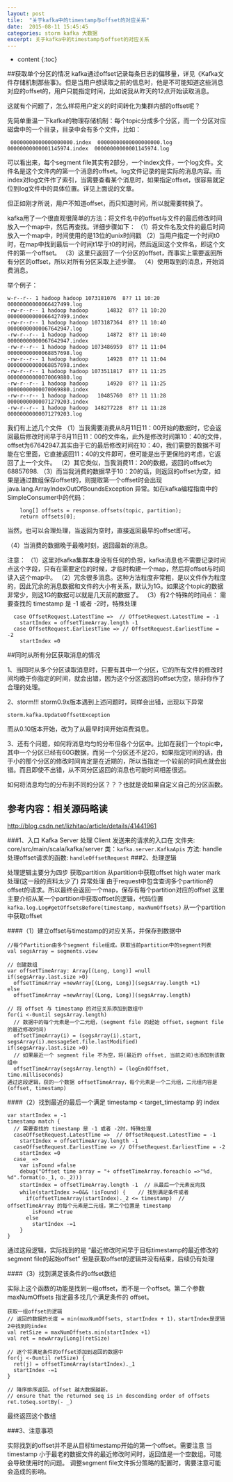 ```yaml
---
layout: post
tile:  "关于kafka中的timestamp与offset的对应关系"
date:  2015-08-11 15:45:45
categories: storm kafka 大数据 
excerpt: 关于kafka中的timestamp与offset的对应关系
---
```


* content
{:toc}




##获取单个分区的情况
kafka通过offset记录每条日志的偏移量，详见《Kafka文件存储机制那些事》。但是当用户想读取之前的信息时，他是不可能知道这些消息对应的offset的，用户只能指定时间，比如说我从昨天的12点开始读取消息。

这就有个问题了，怎么样将用户定义的时间转化为集群内部的offset呢？


先简单重温一下kafka的物理存储机制：每个topic分成多个分区，而一个分区对应磁盘中的一个目录，目录中会有多个文件，比如：

     00000000000000000000.index  00000000000000000000.log  00000000000001145974.index  00000000000001145974.log
     
可以看出来，每个segment file其实有2部分，一个index文件，一个log文件。文件名是这个文件内的第一个消息的offset。log文件记录的是实际的消息内容。而index对log文件作了索引，当需要查看某个消息时，如果指定offset，很容易就定位到log文件中的具体位置。详见上面说的文章。

但正如刚才所说，用户不知道offset，而只知道时间，所以就需要转换了。

kafka用了一个很直观很简单的方法：将文件名中的offset与文件的最后修改时间放入一个map中，然后再查找。详细步骤如下：
（1）将文件名及文件的最后时间放入一个map中，时间使用的是13位的unix时间戳
（2）当用户指定一个时间t0时，在map中找到最后一个时间t1早于t0的时间，然后返回这个文件名，即这个文件的第一个offset。
（3）这里只返回了一个分区的offset，而事实上需要返回所有分区的offset，所以对所有分区采取上述步骤。
（4）使用取到的消息，开始消费消息。

举个例子：
		
	w-r--r-- 1 hadoop hadoop 1073181076  8?? 11 10:20 00000000000066427499.log
	-rw-r--r-- 1 hadoop hadoop      14832  8?? 11 10:20 00000000000066427499.index
	-rw-r--r-- 1 hadoop hadoop 1073187364  8?? 11 10:40 00000000000067642947.log
	-rw-r--r-- 1 hadoop hadoop      14872  8?? 11 10:40 00000000000067642947.index
	-rw-r--r-- 1 hadoop hadoop 1073486959  8?? 11 11:04 00000000000068857698.log
	-rw-r--r-- 1 hadoop hadoop      14928  8?? 11 11:04 00000000000068857698.index
	-rw-r--r-- 1 hadoop hadoop 1073511817  8?? 11 11:25 00000000000070069880.log
	-rw-r--r-- 1 hadoop hadoop      14920  8?? 11 11:25 00000000000070069880.index
	-rw-r--r-- 1 hadoop hadoop   10485760  8?? 11 11:28 00000000000071279203.index
	-rw-r--r-- 1 hadoop hadoop  148277228  8?? 11 11:28 00000000000071279203.log


我们有上述几个文件
（1）当我需要消费从8月11日11：00开始的数据时，它会返回最后修改时间早于8月11日11：00的文件名，此外是修改时间第10：40的文件，offset为67642947.其实由于它的最后修改时间在10：40，我们需要的数据不可能在它里面，它直接返回11：40的文件即可，但可能是出于更保险的考虑，它返回了上一个文件。
（2）其它类似，当我消费11：20的数据，返回的offset为68857698.
（3）而当我消费的数据早于10：20的话，则返回的offset为空，如果是通过数组保存offset的，则提取第一个offset时会出现 java.lang.ArrayIndexOutOfBoundsException 异常。如在kafka编程指南中的SimpleConsumer中的代码：

        long[] offsets = response.offsets(topic, partition);
        return offsets[0];
当然，也可以合理处理，当返回为空时，直接返回最早的offset即可。

（4）当消费的数据晚于最晚时刻，返回最新的消息。


注意：
（1）这里对kafka集群本身没有任何的负担，kafka消息也不需要记录时间点这个字段，只有在需要定位的时候，才临时构建一个map，然后将offset与时间读入这个map中。
（2）冗余很多消息。这种方法粒度非常粗，是以文件作为粒度的，因此冗余的消息数据和文件的大小有关系，默认为1G。如果这个topic的数据非常少，则这1G的数据可以就是几天前的数据了。
（3）有2个特殊的时间点：
  需要查找的 timestamp 是 -1 或者 -2时，特殊处理
		
	  case OffsetRequest.LatestTime =>  // OffsetRequest.LatestTime = -1	
	    startIndex = offsetTimeArray.length -1	
	  case OffsetRequest.EarliestTime => // OffsetRequest.EarliestTime = -2
	    startIndex =0

##同时从所有分区获取消息的情况

1、当同时从多个分区读取消息时，只要有其中一个分区，它的所有文件的修改时间均晚于你指定的时间，就会出错，因为这个分区返回的offset为空，除非你作了合理的处理。

2、storm!!!
storm0.9x版本遇到上述问题时，同样会出错，出现以下异常

	storm.kafka.UpdateOffsetException
而从0.10版本开始，改为了从最早时间开始消费消息。

3、还有个问题，如何将消息均匀的分布但各个分区中。比如在我们一个topic中，其中一个分区已经有60G数据，而另一个分区还不足2G，如果指定时间的话，由于小的那个分区的修改时间肯定是在近期的，所以当指定一个较前的时间点就会出错。而且即使不出错，从不同分区返回的消息也可能时间相差很远。

如何将消息均匀的分布到不同的分区？？？也就是说如果自定义自己的分区函数。



## 参考内容：相关源码略读

http://blog.csdn.net/lizhitao/article/details/41441961


###1、入口
Kafka Server 处理 Client 发送来的请求的入口在
文件夹:  core/src/main/scala/kafka/server
类：`kafka.server.KafkaApis`
方法: handle
处理offset请求的函数: 	`handleOffsetRequest`
###2、处理逻辑

处理逻辑主要分为四步
获取partition
从partition中获取offset
high water mark 处理(这一段的资料太少了)
异常处理
由于request中包含查询多个partition的offset的请求。所以最终会返回一个map，保存有每个partition对应的offset
这里主要介绍从某一个partition中获取offset的逻辑，代码位置
`kafka.log.Log#getOffsetsBefore(timestamp, maxNumOffsets)`
从一个partition中获取offset

####（1）建立offset与timestamp的对应关系，并保存到数据中
		
	//每个Partition由多个segment file组成。获取当前partition中的segment列表
	val segsArray = segments.view
	 
	// 创建数组
	var offsetTimeArray: Array[(Long, Long)] =null
	if(segsArray.last.size >0)
	  offsetTimeArray =newArray[(Long, Long)](segsArray.length +1)
	else
	  offsetTimeArray =newArray[(Long, Long)](segsArray.length)
	 
	// 将 offset 与 timestamp 的对应关系添加到数组中
	for(i <-0until segsArray.length)
	  // 数据中的每个元素是一个二元组，(segment file 的起始 offset，segment file的最近修改时间)
	  offsetTimeArray(i) = (segsArray(i).start, segsArray(i).messageSet.file.lastModified)
	if(segsArray.last.size >0)
	  // 如果最近一个 segment file 不为空，将(最近的 offset, 当前之间)也添加到该数组中
	  offsetTimeArray(segsArray.length) = (logEndOffset, time.milliseconds)
	通过这段逻辑，获的一个数据 offsetTimeArray，每个元素是一个二元组，二元组内容是(offset, timestamp)
 
####（2）找到最近的最后一个满足 timestamp < target_timestamp 的 index
		
	var startIndex = -1
	timestamp match {
	  // 需要查找的 timestamp 是 -1 或者 -2时，特殊处理
	  caseOffsetRequest.LatestTime =>  // OffsetRequest.LatestTime = -1
	    startIndex = offsetTimeArray.length -1
	  caseOffsetRequest.EarliestTime => // OffsetRequest.EarliestTime = -2
	    startIndex =0
	  case_ =>
	    var isFound =false
	    debug("Offset time array = "+ offsetTimeArray.foreach(o =>"%d, %d".format(o._1, o._2)))
	    startIndex = offsetTimeArray.length -1  // 从最后一个元素反向找
	    while(startIndex >=0&& !isFound) {    // 找到满足条件或者
	      if(offsetTimeArray(startIndex)._2 <= timestamp)  // offsetTimeArray 的每个元素是二元组，第二个位置是 timestamp
	        isFound =true
	      else
	        startIndex -=1
	    }
	}
通过这段逻辑，实际找到的是 “最近修改时间早于目标timestamp的最近修改的segment file的起始offset”
但是获取offset的逻辑并没有结束，后续仍有处理

####（3）找到满足该条件的offset数组

实际上这个函数的功能是找到一组offset，而不是一个offset。第二个参数 maxNumOffsets 指定最多找几个满足条件的 offset。
		
	获取一组offset的逻辑
	// 返回的数据的长度 = min(maxNumOffsets, startIndex + 1)，startIndex是逻辑2中找到的index
	val retSize = maxNumOffsets.min(startIndex +1)
	val ret = newArray[Long](retSize)
	 
	// 逐个将满足条件的offset添加到返回的数据中
	for(j <-0until retSize) {
	  ret(j) = offsetTimeArray(startIndex)._1
	  startIndex -=1
	}
	 
	// 降序排序返回。offset 越大数据越新。
	// ensure that the returned seq is in descending order of offsets
	ret.toSeq.sortBy(- _)
最终返回这个数组

###3、注意事项

实际找到的offset并不是从目标timestamp开始的第一个offset。需要注意
当 timestamp 小于最老的数据文件的最近修改时间时，返回值是一个空数组。可能会导致使用时的问题。
调整segment file文件拆分策略的配置时，需要注意可能会造成的影响。
